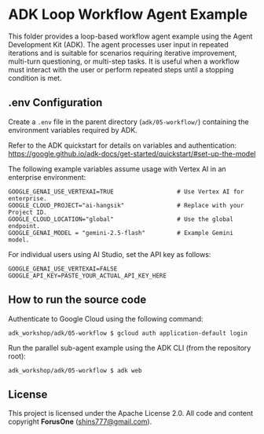 # ADK Loop Workflow Agent Example

This folder provides a loop-based workflow agent example using the Agent Development Kit (ADK). The agent processes user input in repeated iterations and is suitable for scenarios requiring iterative improvement, multi-turn questioning, or multi-step tasks. It is useful when a workflow must interact with the user or perform repeated steps until a stopping condition is met.

## .env Configuration

Create a `.env` file in the parent directory (`adk/05-workflow/`) containing the environment variables required by ADK.

Refer to the ADK quickstart for details on variables and authentication:
https://google.github.io/adk-docs/get-started/quickstart/#set-up-the-model

The following example variables assume usage with Vertex AI in an enterprise environment:
```
GOOGLE_GENAI_USE_VERTEXAI=TRUE                  # Use Vertex AI for enterprise.
GOOGLE_CLOUD_PROJECT="ai-hangsik"               # Replace with your Project ID.
GOOGLE_CLOUD_LOCATION="global"                  # Use the global endpoint.
GOOGLE_GENAI_MODEL = "gemini-2.5-flash"         # Example Gemini model.
```

For individual users using AI Studio, set the API key as follows:
```
GOOGLE_GENAI_USE_VERTEXAI=FALSE
GOOGLE_API_KEY=PASTE_YOUR_ACTUAL_API_KEY_HERE
```

## How to run the source code
Authenticate to Google Cloud using the following command:
```
adk_workshop/adk/05-workflow $ gcloud auth application-default login
```

Run the parallel sub-agent example using the ADK CLI (from the repository root):
```
adk_workshop/adk/05-workflow $ adk web
```

## License
This project is licensed under the Apache License 2.0. All code and content copyright **ForusOne** (shins777@gmail.com).